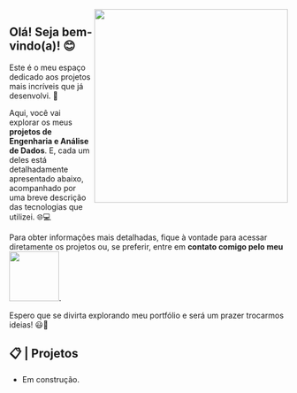 <img align='right' src='https://media.giphy.com/media/v1.Y2lkPTc5MGI3NjExYmVibXc1cDB1cWJ4Zmc1Y2s2YTUxcjNtZGdxcHp4MjdvcjRhZnVlNyZlcD12MV9pbnRlcm5hbF9naWZfYnlfaWQmY3Q9Zw/gh0RRgkTXedvF0pDc0/giphy.gif'  width='350'>
    
## Olá! Seja bem-vindo(a)! 😊

Este é o meu espaço dedicado aos projetos mais incríveis que já desenvolvi. 🚀

Aqui, você vai explorar os meus **projetos de Engenharia e Análise de Dados**. E, cada um deles está detalhadamente apresentado abaixo, acompanhado por uma breve descrição das tecnologias que utilizei. 🌐💻

Para obter informações mais detalhadas, fique à vontade para acessar diretamente os projetos ou, se preferir, entre em **contato comigo pelo meu <a href="https://www.linkedin.com/in/devguilhermecarvalho/" target="_blank"><img src="https://img.shields.io/badge/LinkedIn-0077B5?style=for-the-badge&logo=linkedin&logoColor=white" target="_blank" width='90'></a>**.

Espero que se divirta explorando meu portfólio e será um prazer trocarmos ideias! 😃🌟

## 📋 | Projetos</h2>

- Em construção.
